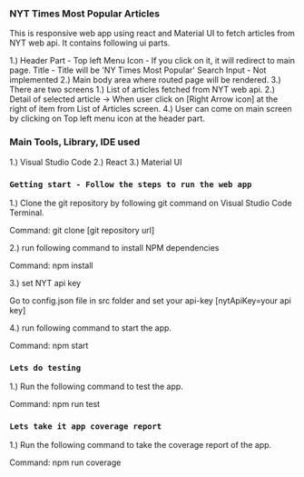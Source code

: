 
### NYT Times Most Popular Articles

This is responsive web app using react and Material UI to fetch articles from NYT web api. It contains following ui parts.

1.) Header Part - 
    Top left Menu Icon - If you click on it, it will redirect to main page.
    Title - Title will be 'NY Times Most Popular'
    Search Input - Not implemented
2.) Main body area where routed page will be rendered.
3.) There are two screens
    1.) List of articles fetched from NYT web api.
    2.) Detail of selected article -> When user click on [Right Arrow icon] at the right of item from List of Articles screen.
4.) User can come on main screen by clicking on Top left menu icon at the header part.

### Main Tools, Library, IDE used

1.) Visual Studio Code
2.) React
3.) Material UI

### `Getting start - Follow the steps to run the web app`

1.) Clone the git repository by following git command on Visual Studio Code Terminal.

Command: git clone [git repository url]

2.) run following command to install NPM dependencies

Command: npm install

3.) set NYT api key

Go to config.json file in src folder and set your api-key [nytApiKey=your api key]

4.) run following command to start the app.

Command: npm start

### `Lets do testing`

1.) Run the following command to test the app.

Command: npm run test

### `Lets take it app coverage report`

1.) Run the following command to take the coverage report of the app.

Command: npm run coverage

